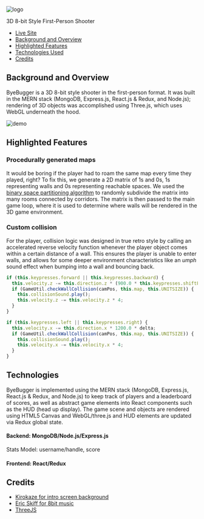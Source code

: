 ![logo](https://raw.githubusercontent.com/jnapolitan/byebugger/master/frontend/public/assets/images/splashText.png)

3D 8-bit Style First-Person Shooter

- [Live Site](http://byebugger.herokuapp.com/#/)
- [Background and Overview](#background-and-overview)
- [Highlighted Features](#highlighted-features)
- [Technologies Used](#technologies)
- [Credits](#credits)

## Background and Overview

ByeBugger is a 3D 8-bit style shooter in the first-person format. It was built in the MERN stack (MongoDB, Express.js, React.js & Redux, and Node.js); rendering of 3D objects was accomplished using Three.js, which uses WebGL underneath the hood.

![demo](https://github.com/jnapolitan/byebugger/blob/master/frontend/public/assets/images/byebugger-demo.gif)

## Highlighted Features

### Procedurally generated maps
It would be boring if the player had to roam the same map every time they played, right? To fix this, we generate a 2D matrix of 1s and 0s, 1s representing walls and 0s representing reachable spaces. We used the [binary space partitioning algorithm](https://en.wikipedia.org/wiki/Binary_space_partitioning) to randomly subdivide the matrix into many rooms connected by corridors. The matrix is then passed to the main game loop, where it is used to determine where walls will be rendered in the 3D game environment.

### Custom collision
For the player, collision logic was designed in true retro style by calling an accelerated reverse velocity function whenever the player object comes within a certain distance of a wall. This ensures the player is unable to enter walls, and allows for some deeper environment characteristics like an *umph* sound effect when bumping into a wall and bouncing back.

```javascript
if (this.keypresses.forward || this.keypresses.backward) {
  this.velocity.z -= this.direction.z * (900.0 * this.keypresses.shiftFactor) * delta;
  if (GameUtil.checkWallCollision(camPos, this.map, this.UNITSIZE)) {
    this.collisionSound.play();
    this.velocity.z -= this.velocity.z * 4;
  }
}

if (this.keypresses.left || this.keypresses.right) {
  this.velocity.x -= this.direction.x * 1200.0 * delta;
  if (GameUtil.checkWallCollision(camPos, this.map, this.UNITSIZE)) {
    this.collisionSound.play();
    this.velocity.x -= this.velocity.x * 4;
  }
}
```

## Technologies

ByeBugger is implemented using the MERN stack (MongoDB, Express.js, React.js & Redux, and Node.js) to keep track of players and a leaderboard of scores, as well as abstract game elements into React components such as the HUD (head up display). The game scene and objects are rendered using HTML5 Canvas and WebGL/three.js and HUD elements are updated via Redux global state.

#### Backend: MongoDB/Node.js/Express.js

Stats Model: username/handle, score

#### Frontend: React/Redux

## Credits
* [Kirokaze for intro screen background](https://www.deviantart.com/kirokaze/)
* [Eric Skiff for 8bit music](https://ericskiff.com/music/)
* [ThreeJS](https://github.com/mrdoob/three.js/)
